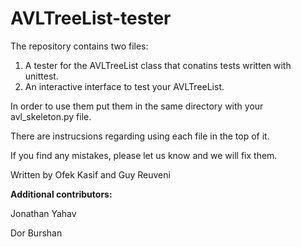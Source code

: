 # AVLTreeList-tester

The repository contains two files:
1. A tester for the AVLTreeList class that conatins tests written with unittest.
2. An interactive interface to test your AVLTreeList.

In order to use them put them in the same directory with your avl_skeleton.py file.

There are instrucsions regarding using each file in the top of it.

If you find any mistakes, please let us know and we will fix them.

Written by Ofek Kasif and Guy Reuveni


**Additional contributors:**

Jonathan Yahav

Dor Burshan
